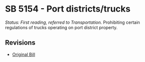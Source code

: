 # SB 5154 - Port districts/trucks
*Status: First reading, referred to Transportation.*
Prohibiting certain regulations of trucks operating on port district property.

## Revisions
* [Original Bill](1/)